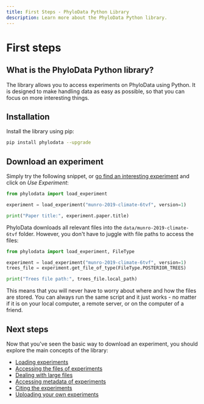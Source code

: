 ```yaml
---
title: First Steps - PhyloData Python Library
description: Learn more about the PhyloData Python library.
---
```


# First steps

## What is the PhyloData Python library?

The library allows you to access experiments on PhyloData using Python. It is designed to make handling data as easy as possible, so that you can focus on more interesting things.

## Installation

Install the library using pip:

```bash
pip install phylodata --upgrade
```

## Download an experiment

Simply try the following snippet, or [go find an interesting experiment](/experiments) and click on _Use Experiment_:

```python
from phylodata import load_experiment

experiment = load_experiment("munro-2019-climate-6tvf", version=1)

print("Paper title:", experiment.paper.title)
```

PhyloData downloads all relevant files into the `data/munro-2019-climate-6tvf` folder. However, you don't have to juggle with file paths to access the files:

```python
from phylodata import load_experiment, FileType

experiment = load_experiment("munro-2019-climate-6tvf", version=1)
trees_file = experiment.get_file_of_type(FileType.POSTERIOR_TREES)

print("Trees file path:", trees_file.local_path)
```

This means that you will never have to worry about where and how the files are stored. You can always run the same script and it just works - no matter if it is on your local computer, a remote server, or on the computer of a friend.

## Next steps

Now that you've seen the basic way to download an experiment, you should explore the main concepts of the library:

- [Loading experiments](/docs/python_downloading_experiments)
- [Accessing the files of experiments](/docs/python_files)
- [Dealing with large files](/docs/python_large_files)
- [Accessing metadata of experiments](/docs/python_metadata)
- [Citing the experiments](/docs/python_citations)
- [Uploading your own experiments](/docs/python_uploading_experiments)

